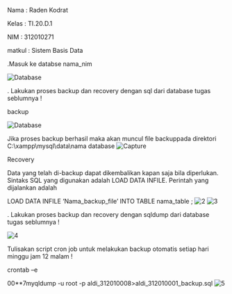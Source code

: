 Nama : Raden Kodrat

Kelas : TI.20.D.1

NIM : 312010271

matkul : Sistem Basis Data

.Masuk ke databse nama_nim

![Database](https://user-images.githubusercontent.com/101814131/174483374-2bacb7ca-9968-47d4-b48a-6fc486ed26f6.PNG)


. Lakukan proses backup dan recovery dengan sql dari database tugas seblumnya !

backup

![Database](https://user-images.githubusercontent.com/101814131/174483472-72eda445-9bdf-4d0e-8220-04603e0945c1.PNG)




Jika proses backup berhasil maka akan muncul file backuppada direktori C:\xampp\mysql\data\nama database
![Capture](https://user-images.githubusercontent.com/101814131/174483503-36d2f122-0ac8-48b7-a538-5d6439f70a27.PNG)


Recovery

Data yang telah di-backup dapat dikembalikan kapan saja bila diperlukan. Sintaks SQL yang digunakan adalah LOAD DATA INFILE. Perintah yang dijalankan adalah

LOAD DATA INFILE ‘Nama_backup_file’ INTO TABLE nama_table ;
![2](https://user-images.githubusercontent.com/101814131/174483538-04af65e1-ae84-4fe9-a7ab-59b4c56a028f.PNG)
![3](https://user-images.githubusercontent.com/101814131/174483564-6a56b096-7e95-4489-8c78-8cb7eaf64cdd.PNG)


. Lakukan proses backup dan recovery dengan sqldump dari database tugas seblumnya !

![4](https://user-images.githubusercontent.com/101814131/174483632-e67a78e2-efa7-4dbb-a718-7822a69e9438.PNG)


Tulisakan script cron job untuk melakukan backup otomatis setiap hari minggu jam 12 malam !

crontab –e

00**7myqldump -u root -p aldi_312010008>aldi_312010001_backup.sql
![5](https://user-images.githubusercontent.com/101814131/174483641-3f946810-3ecd-4c53-9908-cf50b4ed2e2c.PNG)
